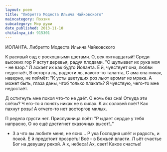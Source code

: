 ```yaml
---
layout: poem
title: "Либретто Модеста Ильича Чайковского"
maincategory: Поэзия
subcategory: Мир души
date_published: 2013-11-10
chitalnya_id: 915301
---
```




ИОЛАНТА.
Либретто Модеста Ильича Чайковского
  
К расивый сад с роскошными цветами.
О, век пятнадцатый! Среди высоких гор
Р астут деревья, радуя плодами.
"О щупывает их рука моя - не взор."
Л аскает их как будто Иоланта.
Е й, чувствует она, любви недостаёт,
В осторга ль, радости ль, какого-то таланта,
С ама она никак, наверно, не поймёт:
"К усты цветущих роз льют аромат из мрака.
А может быть, глаза даны, чтоб только плакать?
Я чувствую, чего-то мне недостаёт.

Д остигнуть мне покоя что-то не даёт.
О ночь без сна! Откуда эти слёзы?
Ч его-то я понять никак не в силах.
К ак соловей поёт! Как пахнут розы!
А отчего-то нет восторгов милых.

П редела грусти нет. Прислужница поёт:
"Р ыдает сердце у тебя напрасно,
О но ещё достигнет сказочных высот!.."
- З а что вы любите меня, не ясно...
Р ука Господня шлёт и радость, и покой.
Е й предстоит прозреть! Всё - в Божьей власти.
Л ьёт счастье Бог на девушку рекой.
А х, небеса! Ах, свет! Какое счастье!







